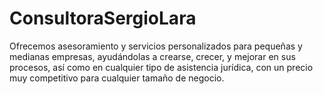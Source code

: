 # ConsultoraSergioLara
Ofrecemos asesoramiento y servicios personalizados para pequeñas y medianas empresas, ayudándolas a crearse, crecer, y mejorar en sus procesos, así como en cualquier tipo de asistencia jurídica, con un precio muy competitivo para cualquier tamaño de negocio.



<!DOCTYPE html>
<html lang="ConsultoraSergioLara.es">
<head>
  <meta charset="UTF-8">
  <meta name="viewport" content="width=device-width, initial-scale=1.0">
  <title>Mi Consultora</SergioLara>
  <style>
    body {
      font-family: Arial, sans-serif;
      margin: 0;
      padding: 0;
      background-color: #f4f4f4;
      color: #333;
    }
    header {
      background-color: #2c3e50;
      color: #fff;
      padding: 20px;
      text-align: center;
    }
    header h1 {
      margin: 0;
    }
    section {
      padding: 40px 20px;
      max-width: 800px;
      margin: auto;
    }
    .contact a {
      display: inline-block;
      margin: 10px 0;
      padding: 10px 20px;
      background-color: #3498db;
      color: #fff;
      text-decoration: none;
      border-radius: 5px;
    }
    footer {
      text-align: center;
      padding: 20px;
      background-color: #2c3e50;
      color: #fff;
    }
  </style>
</head>
<body>
  <header>
    <h1>Consultora Sergio Lara</h1>
    <p>Soluciones profesionales a tu medida, asegúrerse de recibir la mejor asistencia.</p>
  </header>

  <section>
    <h2>Sobre nosotros</h2>
    <p>Ofrecemos asesoramiento y servicios personalizados para pequeñas y medianas empresas, ayudándoles a crecer y mejorar sus procesos.</p>
  </section>

  <section class="contact">
    <h2>Contacto</h2>
    <p>Teléfono: <a href="tel:+34603481796">+34603481796</a></p>
    <p>Email: <a href="gmail:Sergiolaraderecho@gmail.com">Sergiolaraderecho@gmail.com<sergiolaraderecho@gmail.com/a></p>
    <a href="tel:+34603481796">Llámanos ahora</a>
  </section>

  <footer>
    &copy; 2025 Consultora Sergio Lara. Todos los derechos reservados.
  </footer>
</body>
</html>
